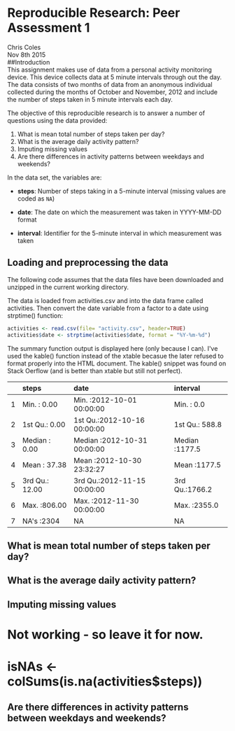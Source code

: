 # Reproducible Research: Peer Assessment 1
Chris Coles  
Nov 8th 2015  
##Introduction  
This assignment makes use of data from a personal activity monitoring
device. This device collects data at 5 minute intervals through out the
day. The data consists of two months of data from an anonymous
individual collected during the months of October and November, 2012
and include the number of steps taken in 5 minute intervals each day.

The objective of this reproducible research is to answer a number of questions using the data provided:  
1. What is mean total number of steps taken per day?  
2. What is the average daily activity pattern?  
3. Imputing missing values  
4. Are there differences in activity patterns between weekdays and weekends?  

In the data set, the variables are:

* **steps**: Number of steps taking in a 5-minute interval (missing
    values are coded as `NA`)

* **date**: The date on which the measurement was taken in YYYY-MM-DD
    format

* **interval**: Identifier for the 5-minute interval in which
    measurement was taken


## Loading and preprocessing the data
The following code assumes that the data files have been downloaded and unzipped in the current working directory.

The data is loaded from activities.csv and into the data frame called activities. Then convert the date variable from a factor to a date using strptime() function:


```r
activities <- read.csv(file= "activity.csv", header=TRUE)
activities$date <- strptime(activities$date, format = "%Y-%m-%d")
```

The summary function output is displayed here (only because I can). I've used the kable() function instead of the xtable becasue the later refused to format properly into the HTML document. The kable() snippet was found on Stack Oerflow (and is better than xtable but still not perfect).

<table>
 <thead>
  <tr>
   <th style="text-align:left;">   </th>
   <th style="text-align:left;">     steps </th>
   <th style="text-align:left;">      date </th>
   <th style="text-align:left;">    interval </th>
  </tr>
 </thead>
<tbody>
  <tr>
   <td style="text-align:left;"> 1 </td>
   <td style="text-align:left;"> Min.   :  0.00 </td>
   <td style="text-align:left;"> Min.   :2012-10-01 00:00:00 </td>
   <td style="text-align:left;"> Min.   :   0.0 </td>
  </tr>
  <tr>
   <td style="text-align:left;"> 2 </td>
   <td style="text-align:left;"> 1st Qu.:  0.00 </td>
   <td style="text-align:left;"> 1st Qu.:2012-10-16 00:00:00 </td>
   <td style="text-align:left;"> 1st Qu.: 588.8 </td>
  </tr>
  <tr>
   <td style="text-align:left;"> 3 </td>
   <td style="text-align:left;"> Median :  0.00 </td>
   <td style="text-align:left;"> Median :2012-10-31 00:00:00 </td>
   <td style="text-align:left;"> Median :1177.5 </td>
  </tr>
  <tr>
   <td style="text-align:left;"> 4 </td>
   <td style="text-align:left;"> Mean   : 37.38 </td>
   <td style="text-align:left;"> Mean   :2012-10-30 23:32:27 </td>
   <td style="text-align:left;"> Mean   :1177.5 </td>
  </tr>
  <tr>
   <td style="text-align:left;"> 5 </td>
   <td style="text-align:left;"> 3rd Qu.: 12.00 </td>
   <td style="text-align:left;"> 3rd Qu.:2012-11-15 00:00:00 </td>
   <td style="text-align:left;"> 3rd Qu.:1766.2 </td>
  </tr>
  <tr>
   <td style="text-align:left;"> 6 </td>
   <td style="text-align:left;"> Max.   :806.00 </td>
   <td style="text-align:left;"> Max.   :2012-11-30 00:00:00 </td>
   <td style="text-align:left;"> Max.   :2355.0 </td>
  </tr>
  <tr>
   <td style="text-align:left;"> 7 </td>
   <td style="text-align:left;"> NA's   :2304 </td>
   <td style="text-align:left;"> NA </td>
   <td style="text-align:left;"> NA </td>
  </tr>
</tbody>
</table>


## What is mean total number of steps taken per day?





## What is the average daily activity pattern?



## Imputing missing values
# Not working - so leave it for now.
# isNAs <- colSums(is.na(activities$steps))




## Are there differences in activity patterns between weekdays and weekends?
